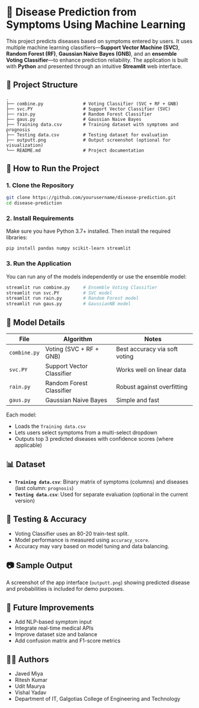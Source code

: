 
# 🧠 Disease Prediction from Symptoms Using Machine Learning

This project predicts diseases based on symptoms entered by users. It uses multiple machine learning classifiers—**Support Vector Machine (SVC)**, **Random Forest (RF)**, **Gaussian Naive Bayes (GNB)**, and an **ensemble Voting Classifier**—to enhance prediction reliability. The application is built with **Python** and presented through an intuitive **Streamlit** web interface.

## 📂 Project Structure

```plaintext
.
├── combine.py               # Voting Classifier (SVC + RF + GNB)
├── svc.PY                   # Support Vector Classifier (SVC)
├── rain.py                  # Random Forest Classifier
├── gaus.py                  # Gaussian Naive Bayes
├── Training data.csv        # Training dataset with symptoms and prognosis
├── Testing data.csv         # Testing dataset for evaluation
├── outputt.png              # Output screenshot (optional for visualization)
└── README.md                # Project documentation
```

## 🚀 How to Run the Project

### 1. Clone the Repository

```bash
git clone https://github.com/yourusername/disease-prediction.git
cd disease-prediction
```

### 2. Install Requirements

Make sure you have Python 3.7+ installed. Then install the required libraries:

```bash
pip install pandas numpy scikit-learn streamlit
```

### 3. Run the Application

You can run any of the models independently or use the ensemble model:

```bash
streamlit run combine.py     # Ensemble Voting Classifier
streamlit run svc.PY         # SVC model
streamlit run rain.py        # Random Forest model
streamlit run gaus.py        # GaussianNB model
```

## 🧠 Model Details

| File        | Algorithm             | Notes                          |
|-------------|------------------------|--------------------------------|
| `combine.py`| Voting (SVC + RF + GNB)| Best accuracy via soft voting |
| `svc.PY`    | Support Vector Classifier | Works well on linear data    |
| `rain.py`   | Random Forest Classifier | Robust against overfitting   |
| `gaus.py`   | Gaussian Naive Bayes     | Simple and fast               |

Each model:
- Loads the `Training data.csv`
- Lets users select symptoms from a multi-select dropdown
- Outputs top 3 predicted diseases with confidence scores (where applicable)

## 📊 Dataset

- **`Training data.csv`**: Binary matrix of symptoms (columns) and diseases (last column: `prognosis`)
- **`Testing data.csv`**: Used for separate evaluation (optional in the current version)

## 🧪 Testing & Accuracy

- Voting Classifier uses an 80-20 train-test split.
- Model performance is measured using `accuracy_score`.
- Accuracy may vary based on model tuning and data balancing.

## 📷 Sample Output

A screenshot of the app interface (`outputt.png`) showing predicted disease and probabilities is included for demo purposes.

## 📌 Future Improvements

- Add NLP-based symptom input
- Integrate real-time medical APIs
- Improve dataset size and balance
- Add confusion matrix and F1-score metrics

## 👨‍💻 Authors

- Javed Miya  
- Ritesh Kumar  
- Udit Maurya  
- Vishal Yadav  
- Department of IT, Galgotias College of Engineering and Technology
